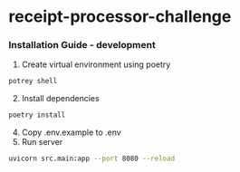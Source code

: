 # receipt-processor-challenge



### Installation Guide - development

1. Create virtual environment using poetry
```bash
potrey shell
```
2. Install dependencies
```bash
poetry install
```
4. Copy .env.example to .env
5. Run server
```bash
uvicorn src.main:app --port 8080 --reload
```

